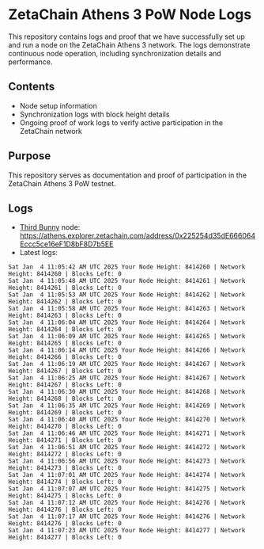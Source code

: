 # ZetaChain Athens 3 PoW Node Logs
This repository contains logs and proof that we have successfully set up and run a node on the ZetaChain Athens 3 network. The logs demonstrate continuous node operation, including synchronization details and performance.

## Contents
- Node setup information
- Synchronization logs with block height details
- Ongoing proof of work logs to verify active participation in the ZetaChain network

## Purpose
This repository serves as documentation and proof of participation in the ZetaChain Athens 3 PoW testnet.

## Logs

- [Third Bunny](https://thirdbunny.xyz/) node: https://athens.explorer.zetachain.com/address/0x225254d35dE666064Eccc5ce16eF1D8bF8D7b5EE
- Latest logs:
```
Sat Jan  4 11:05:42 AM UTC 2025 Your Node Height: 8414260 | Network Height: 8414260 | Blocks Left: 0
Sat Jan  4 11:05:48 AM UTC 2025 Your Node Height: 8414261 | Network Height: 8414261 | Blocks Left: 0
Sat Jan  4 11:05:53 AM UTC 2025 Your Node Height: 8414262 | Network Height: 8414262 | Blocks Left: 0
Sat Jan  4 11:05:58 AM UTC 2025 Your Node Height: 8414263 | Network Height: 8414263 | Blocks Left: 0
Sat Jan  4 11:06:04 AM UTC 2025 Your Node Height: 8414264 | Network Height: 8414264 | Blocks Left: 0
Sat Jan  4 11:06:09 AM UTC 2025 Your Node Height: 8414265 | Network Height: 8414265 | Blocks Left: 0
Sat Jan  4 11:06:14 AM UTC 2025 Your Node Height: 8414266 | Network Height: 8414266 | Blocks Left: 0
Sat Jan  4 11:06:19 AM UTC 2025 Your Node Height: 8414267 | Network Height: 8414267 | Blocks Left: 0
Sat Jan  4 11:06:25 AM UTC 2025 Your Node Height: 8414267 | Network Height: 8414267 | Blocks Left: 0
Sat Jan  4 11:06:30 AM UTC 2025 Your Node Height: 8414268 | Network Height: 8414268 | Blocks Left: 0
Sat Jan  4 11:06:35 AM UTC 2025 Your Node Height: 8414269 | Network Height: 8414269 | Blocks Left: 0
Sat Jan  4 11:06:40 AM UTC 2025 Your Node Height: 8414270 | Network Height: 8414270 | Blocks Left: 0
Sat Jan  4 11:06:46 AM UTC 2025 Your Node Height: 8414271 | Network Height: 8414271 | Blocks Left: 0
Sat Jan  4 11:06:51 AM UTC 2025 Your Node Height: 8414272 | Network Height: 8414272 | Blocks Left: 0
Sat Jan  4 11:06:56 AM UTC 2025 Your Node Height: 8414273 | Network Height: 8414273 | Blocks Left: 0
Sat Jan  4 11:07:01 AM UTC 2025 Your Node Height: 8414274 | Network Height: 8414274 | Blocks Left: 0
Sat Jan  4 11:07:07 AM UTC 2025 Your Node Height: 8414275 | Network Height: 8414275 | Blocks Left: 0
Sat Jan  4 11:07:12 AM UTC 2025 Your Node Height: 8414276 | Network Height: 8414276 | Blocks Left: 0
Sat Jan  4 11:07:17 AM UTC 2025 Your Node Height: 8414276 | Network Height: 8414276 | Blocks Left: 0
Sat Jan  4 11:07:23 AM UTC 2025 Your Node Height: 8414277 | Network Height: 8414277 | Blocks Left: 0
```
